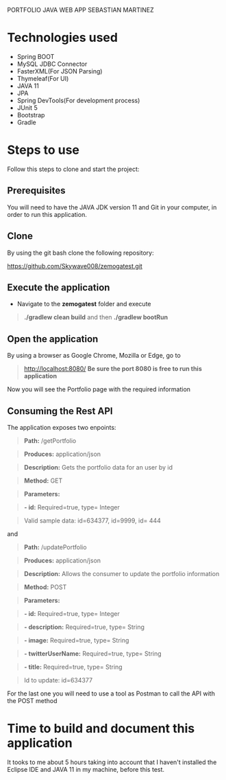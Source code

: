 PORTFOLIO JAVA WEB APP SEBASTIAN MARTINEZ

# Technologies used

- Spring BOOT
- MySQL JDBC Connector
- FasterXML(For JSON Parsing)
- Thymeleaf(For UI)
- JAVA 11
- JPA
- Spring DevTools(For development process)
- JUnit 5
- Bootstrap 
- Gradle

# Steps to use

Follow this steps to clone and start the project:

## Prerequisites

You will need to have the JAVA JDK version 11 and Git in your computer, in order to run this application.

## Clone

By using the git bash clone the following repository:

https://github.com/Skywave008/zemogatest.git

## Execute the application

- Navigate to the **zemogatest** folder and execute
>**./gradlew clean build**
> and then 
> **./gradlew bootRun**

## Open the application

By using a browser as Google Chrome, Mozilla or Edge, go to 
> [http://localhost:8080/](http://localhost:8080/)
**Be sure the port 8080 is free to run this application**

Now you will see the Portfolio page with the required information

## Consuming the Rest API

The application exposes two enpoints:

>**Path:** /getPortfolio

>**Produces:** application/json

>**Description:** Gets the portfolio data for an user by id

>**Method:** GET

>**Parameters:**

>**- id:** Required=true, type= Integer

>Valid sample data: id=634377, id=9999, id= 444

and

>**Path:** /updatePortfolio

>**Produces:** application/json

>**Description:** Allows the consumer to update the portfolio information

>**Method:** POST

>**Parameters:**

>**- id:** Required=true, type= Integer

>**- description:** Required=true, type= String

>**- image:** Required=true, type= String

>**- twitterUserName:** Required=true, type= String

>**- title:** Required=true, type= String

>Id to update: id=634377

For the last one you will need to use a tool as Postman to call the API with the POST method

# Time to build and document this application

It tooks to me about 5 hours taking into account that I haven't installed the Eclipse IDE and JAVA 11 in my machine, before this test.
